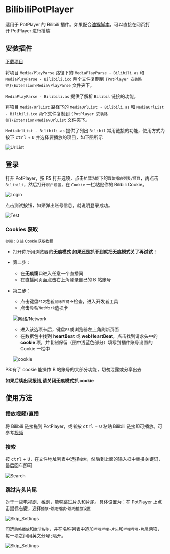 # BilibiliPotPlayer

适用于 PotPlayer 的 Bilibili 插件。如果配合[油猴脚本](https://greasyfork.org/zh-CN/scripts/461800-bilibilipotplayer)，可以直接在网页打开 PotPlayer 进行播放

## 安装插件

[下载项目](https://github.com/chen310/BilibiliPotPlayer/archive/refs/heads/master.zip)

将项目 `Media/PlayParse` 路径下的 `MediaPlayParse - Bilibili.as` 和 `MediaPlayParse - Bilibili.ico` 两个文件复制到 `{PotPlayer 安装路径}\Extension\Media\PlayParse` 文件夹下。

`MediaPlayParse - Bilibili.as` 提供了解析 `Bilibil` 链接的功能。

将项目 `Media/UrlList` 路径下的 `MediaUrlList - Bilibili.as` 和 `MediaUrlList - Bilibili.ico` 两个文件复制到 `{PotPlayer 安装路径}\Extension\Media\UrlList` 文件夹下。

`MediaUrlList - Bilibili.as` 提供了列出 `Bilibil` 常用链接的功能，使用方式为按下 <kbd>ctrl</kbd> + <kbd>U</kbd> 并选择要播放的项目，如下图所示

![UrlList](https://cdn.jsdelivr.net/gh/chen310/BilibiliPotPlayer/public/urllist.png)

## 登录

打开 PotPlayer，按 <kbd>F5</kbd> 打开选项，点击`扩展功能`下的`媒体播放列表/项目`，再点击 `Bilibili`，然后打开`账户设置`，在 `Cookie` 一栏粘贴你的 Bilibili Cookie。

![Login](https://cdn.jsdelivr.net/gh/chen310/BilibiliPotPlayer/public/login.png)

点击测试按钮，如果弹出账号信息，就说明登录成功。

![Test](https://cdn.jsdelivr.net/gh/chen310/BilibiliPotPlayer/public/test.png)

### Cookies 获取

<small>参阅：<a href="https://github.com/XiaoMiku01/bili-live-heart/blob/master/doc_old/bili.md">B 站 Cookie 获取教程</a></small>

- 打开你所用浏览器的**无痕模式**
  **如果还是抓不到就把无痕模式关了再试试！**
- 第二步：
  - 在**无痕窗口**进入任意一个直播间
  - 在直播间页面点击右上角登录自己的 B 站账号
- 第三步：

  - 点击键盘`F12`或者`鼠标右键`->检查，进入开发者工具
  - 点击`网络`/`NetWork`选项卡

  ![网络/Network](http://i0.hdslb.com/bfs/album/4717448339d26a412ba23215d3ce674c549adf4f.png)

  - 进入该选项卡后，键盘`F5`或浏览器左上角刷新页面
  - 在数据包中找到 **heartBeat** 或 **webHeartBeat**，点击找到请求头中的 **cookie** 项，并复制保留（图中浅蓝色部分）填写到插件账号设置的 Cookie 一栏中

  ![cookie](http://i0.hdslb.com/bfs/album/01c052ec17757a34f6a256f03523efa89c3e4d56.jpg)

PS:有了 cookie 能操作 B 站账号的大部分功能，切勿泄露或分享出去

**如果后续出现报错,请关闭无痕模式抓 cookie**

## 使用方法

### 播放视频/直播

将 Bilibili 链接拖到 PotPlayer，或者按 <kbd>ctrl</kbd> + <kbd>U</kbd> 粘贴 Bilibili 链接即可播放。可参考[视频](https://www.bilibili.com/video/BV1mM41177kT)

### 搜索

按 <kbd>ctrl</kbd> + <kbd>U</kbd>，在文件地址列表中选择`搜索`，然后到上面的输入框中替换关键词，最后回车即可

![Search](https://cdn.jsdelivr.net/gh/chen310/BilibiliPotPlayer/public/search.png)

### 跳过片头片尾

对于一些电视剧、番剧，能够跳过片头和片尾。具体设置为：在 PotPlayer 上点击鼠标右键，选择`播放`-`跳略播放`-`跳略播放设置`

![Skip_Settings](https://cdn.jsdelivr.net/gh/chen310/BilibiliPotPlayer/public/skip_1.png)

勾选`跳略播放`和`章节名称`，并在名称列表中追加`哔哩哔哩-片头`和`哔哩哔哩-片尾`两项，每一项之间用英文分号`;`隔开。

![Skip_Settings](https://cdn.jsdelivr.net/gh/chen310/BilibiliPotPlayer/public/skip_2.png)
